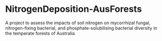# NitrogenDeposition-AusForests
A project to assess the impacts of soil nitrogen on mycorrhizal fungal, nitrogen-fixing bacterial, and phosphate-solubilising bacterial diversity in the temperate forests of Australia
